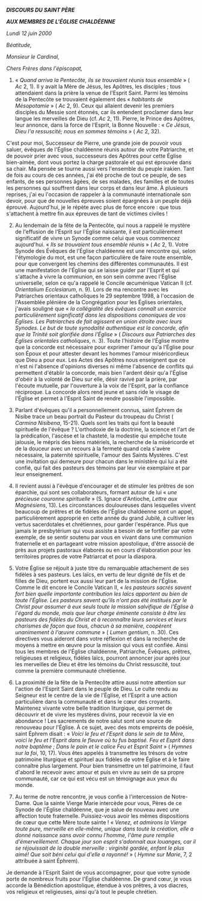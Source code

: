 ***DISCOURS DU SAINT PÈRE***

***AUX MEMBRES DE L'ÉGLISE CHALDÉENNE***

*Lundi 12 juin 2000*

*Béatitude,*

*Monsieur le Cardinal,*

*Chers Frères dans l'épiscopat,*

1. « *Quand arriva la Pentecôte, ils se trouvaient réunis tous ensemble* » ( *Ac* 2, 1). Il y avait la Mère de Jésus, les Apôtres, les disciples ; tous attendaient dans la prière la venue de l'Esprit Saint. Parmi les témoins de la Pentecôte se trouvaient également des « *habitants de Mésopotamie* » ( *Ac* 2, 9). Ceux qui allaient devenir les premiers disciples du Messie sont étonnés, car ils entendent proclamer dans leur langue les merveilles de Dieu (cf. *Ac* 2, 11). Pierre, le Prince des Apôtres, leur annonce, dans la force de l'Esprit, la Bonne Nouvelle : « *Ce Jésus, Dieu l'a ressuscité; nous en sommes témoins* » ( *Ac* 2, 32).

C'est pour moi, Successeur de Pierre, une grande joie de pouvoir vous saluer, évêques de l'Église chaldéenne réunis autour de votre Patriarche, et de pouvoir prier avec vous, successeurs des Apôtres pour cette Église bien-aimée, dont vous portez la charge pastorale et qui est éprouvée dans sa chair. Ma pensée se tourne aussi vers l'ensemble du peuple irakien. Tant de fois au cours de ces années, j'ai été proche de tout ce peuple, de ses enfants, de ses personnes âgées, de ses malades, des familles et de toutes les personnes qui souffrent dans leur corps et dans leur âme. À plusieurs reprises, j'ai eu l'occasion de rappeler à la communauté internationale son devoir, pour que de nouvelles épreuves soient épargnées à un peuple déjà éprouvé. Aujourd'hui, je le répète avec plus de force encore : que tous s'attachent à mettre fin aux épreuves de tant de victimes civiles !

2. Au lendemain de la fête de la Pentecôte, qui nous a rappelé le mystère de l'effusion de l'Esprit sur l'Église naissante, il est particulièrement significatif de vivre un Synode comme celui que vous commencez aujourd'hui. « *Ils se trouvaient tous ensemble réunis* » ( *Ac* 2, 1). Votre Synode des Évêques de l'Église chaldéenne est une rencontre qui, selon l'étymologie du mot, est une façon particulière de faire route ensemble, pour que convergent les chemins des différentes communautés. Il est une manifestation de l'Église qui se laisse guider par l'Esprit et qui s'attache à vivre la communion, en son sein comme avec l'Église universelle, selon ce qu'a rappelé le Concile œcuménique Vatican II (cf. *Orientalium Ecclesiarum*, n. 9). Lors de ma rencontre avec les Patriarches orientaux catholiques le 29 septembre 1998, à l'occasion de l'Assemblée plénière de la Congrégation pour les Églises orientales, j'avais souligné que « *la collégialité des évêques connaît un exercice particulièrement significatif dans les dispositions canoniques de vos Églises. Les Patriarches de fait agissent en union étroite avec leurs Synodes. Le but de toute synodalité authentique est la concorde, afin que la Trinité soit glorifiée dans l'Église* » ( *Discours aux Patriarches des Églises orientales catholiques*, n. 3). Toute l'histoire de l'Église montre que la concorde est nécessaire pour exprimer l'amour qu'a l'Église pour son Époux et pour attester devant les hommes l'amour miséricordieux que Dieu a pour eux. Les Actes des Apôtres nous enseignent que ce n'est ni l'absence d'opinions diverses ni même l'absence de conflits qui permettent d'établir la concorde, mais bien l'ardent désir qu'a l'Église d'obéir à la volonté de Dieu sur elle, désir ravivé par la prière, par l'écoute mutuelle, par l'ouverture à la voix de l'Esprit, par la confiance réciproque. La concorde alors rend jeune et sans ride le visage de l'Église et permet à l'Esprit Saint de rendre possible l'impossible.

3. Parlant d'évêques qu'il a personnellement connus, saint Éphrem de Nisibe trace un beau portrait du Pasteur du troupeau du Christ ( *Carmina Nisibena*, 15-21). Quels sont les traits qui font la beauté spirituelle de l'évêque ? L'orthodoxie de la doctrine, la science et l'art de la prédication, l'ascèse et la chasteté, la modestie qui empêche toute jalousie, le mépris des biens matériels, la recherche de la miséricorde et de la douceur avec un recours à la fermeté quand cela s'avère nécessaire, la paternité spirituelle, l'amour des Saints Mystères. C'est une invitation qui demeure pour chacun dans le ministère qui lui a été confié, qui fait des pasteurs des témoins par leur vie exemplaire et par leur enseignement.

4. Il revient aussi à l'évêque d'encourager et de stimuler les prêtres de son éparchie, qui sont ses collaborateurs, formant autour de lui « *une précieuse couronne spirituelle* » (S. Ignace d'Antioche, *Lettre aux Magnésiens*, 13). Les circonstances douloureuses dans lesquelles vivent beaucoup de prêtres et de fidèles de l'Église chaldéenne sont un appel, particulièrement approprié en cette année du grand Jubilé, à cultiver les vertus sacerdotales et chrétiennes, pour garder l'espérance. Plus que jamais le presbytérium qui vous assiste a besoin de se fortifier par votre exemple, de se sentir soutenu par vous en vivant dans une communion fraternelle et en partageant votre mission apostolique, d'être associé de près aux projets pastoraux élaborés ou en cours d'élaboration pour les territoires propres de votre Patriarcat et pour la diaspora.

5. Votre Église se réjouit à juste titre du remarquable attachement de ses fidèles à ses pasteurs. Les laïcs, en vertu de leur dignité de fils et de filles de Dieu, portent eux aussi leur part de la mission de l'Église. Comme le dit encore le Concile Vatican II, « *les pasteurs sacrés savent fort bien quelle importante contribution les laïcs apportent au bien de toute l'Église. Les pasteurs savent qu'ils n'ont pas été institués par le Christ pour assumer à eux seuls toute la mission salvifique de l'Église à l'égard du monde, mais que leur charge éminente consiste à être les pasteurs des fidèles du Christ et à reconnaître leurs services et leurs charismes de façon que tous, chacun à sa manière, coopèrent unanimement à l'œuvre commune* » ( *Lumen gentium*, n. 30). Ces directives vous aideront dans votre réflexion et dans la recherche de moyens à mettre en œuvre pour la mission qui vous est confiée. Ainsi tous les membres de l'Église chaldéenne, Patriarche, Évêques, prêtres, religieuses et religieux, fidèles laïcs, pourront annoncer jour après jour les merveilles de Dieu et être les témoins du Christ ressuscité, tout comme la première communauté chrétienne.

6. La proximité de la fête de la Pentecôte attire aussi notre attention sur l'action de l'Esprit Saint dans le peuple de Dieu. Le culte rendu au Seigneur est le centre de la vie de l'Église, et l'Esprit a une action particulière dans la communauté et dans le cœur des croyants. Maintenez vivante votre belle tradition liturgique, qui permet de découvrir et de vivre les mystères divins, pour recevoir la vie en abondance ! Les sacrements de notre salut sont une source de renouveau pour l'Église. À ce sujet, avec des mots empreints de poésie, saint Éphrem disait : « *Voici le feu et l'Esprit dans le sein de ta Mère, voici le feu et l'Esprit dans le fleuve où tu fus baptisé. Feu et Esprit dans notre baptême ; Dans le pain et le calice Feu et Esprit Saint* » ( *Hymnes sur la foi*, 10, 17). Vous êtes appelés à transmettre les trésors de votre patrimoine liturgique et spirituel aux fidèles de votre Église et à le faire connaître plus largement. Pour bien transmettre un tel patrimoine, il faut d'abord le recevoir avec amour et puis en vivre au sein de sa propre communauté, car ce qui est vécu est un témoignage aux yeux du monde.

7. Au terme de notre rencontre, je vous confie à l'intercession de Notre-Dame. Que la sainte Vierge Marie intercède pour vous, Pères de ce Synode de l'Église chaldéenne, que je salue de nouveau avec une affection toute fraternelle. Puissiez-vous avoir les mêmes dispositions de cœur que cette Mère toute sainte ! « *Venez, et admirons la Vierge toute pure, merveille en elle-même, unique dans toute la création, elle a donné naissance sans avoir connu l'homme, l'âme pure remplie d'émerveillement. Chaque jour son esprit s'adonnait aux louanges, car il se réjouissait de la double merveille : virginité gardée, enfant le plus aimé! Que soit béni celui qui d'elle a rayonné!* » ( *Hymne sur Marie*, 7, 2 attribuée à saint Éphrem).

Je demande à l'Esprit Saint de vous accompagner, pour que votre synode porte de nombreux fruits pour l'Église chaldéenne. De grand cœur, je vous accorde la Bénédiction apostolique, étendue à vos prêtres, à vos diacres, vos religieux et religieuses, ainsi qu'à tout le peuple chrétien.